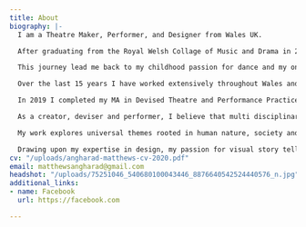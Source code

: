 ```yaml
---
title: About
biography: |-
  I am a Theatre Maker, Performer, and Designer from Wales UK.

  After graduating from the Royal Welsh Collage of Music and Drama in 2005, with a BA hons in Theatre Design, I began my career touring throughout Wales and Europe with international directors, choreographers and performance makers, specialising in costume and set design, for theatre, dance and circus.

  This journey lead me back to my childhood passion for dance and my ongoing curiosity for movement practice. In 2009, I completed the professional dance training program at Rubicon Dance, and later went on to receive the Emerging Artist residency with Volcano Theatre. During this time I also became a founding member of Nurture Creative Dance Theatre based at Rubicon Dance, where I began developing my own choreographic process with ‘The Audition’ funded by Arts Council Wales.

  Over the last 15 years I have worked extensively throughout Wales and Europe with a variety of theatre, dance, and circus companies, including National Theatre Wales, National Dance Company Wales, Nofit State Circus, and The Gothenburg Opera.

  In 2019 I completed my MA in Devised Theatre and Performance Practices with LISPA (Arthaus Berlin) and Rose Bruford Collage. I now reside in Berlin where I continue my ongoing practice and research in collaborative performance making.

  As a creator, deviser and performer, I believe that multi disciplinary and cross cultural collaboration is vital in the continuation and growth of artistic practice.

  My work explores universal themes rooted in human nature, society and culture, drawing inspiration from individual and collective experience.

  Drawing upon my expertise in design, my passion for visual story telling and the poetic body, my ambition is to create highly sensory, emotive work, which blurs the boundaries between theatre, dance and visual arts.
cv: "/uploads/angharad-matthews-cv-2020.pdf"
email: matthewsangharad@gmail.com
headshot: "/uploads/75251046_540680100043446_8876640542524440576_n.jpg"
additional_links:
- name: Facebook
  url: https://facebook.com

---
```

